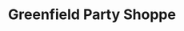 ---
title: "Greenfield Party Shoppe"
url: /southfield/greenfield-party-shoppe/
shop: convenience
---